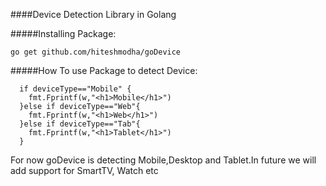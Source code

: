 ####Device Detection Library in Golang

#####Installing Package:
```
go get github.com/hiteshmodha/goDevice
```

#####How To use Package to detect Device:
```
  if deviceType=="Mobile" {
    fmt.Fprintf(w,"<h1>Mobile</h1>")
  }else if deviceType=="Web"{
    fmt.Fprintf(w,"<h1>Web</h1>")
  }else if deviceType=="Tab"{
    fmt.Fprintf(w,"<h1>Tablet</h1>")
  }
  ```

For now goDevice is detecting Mobile,Desktop and Tablet.In future we will add support for SmartTV, Watch etc
